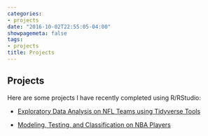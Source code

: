```yaml
---
categories:
- projects
date: "2016-10-02T22:55:05-04:00"
showpagemeta: false
tags:
- projects
title: Projects
---
```

## Projects 

Here are some projects I have recently completed using R/RStudio:

- [Exploratory Data Analysis on NFL Teams using Tidyverse Tools](/myproject1/)

- [Modeling, Testing, and Classification on NBA Players](/myproject2/)